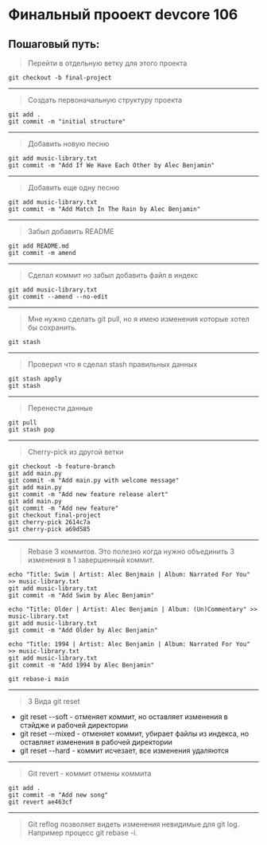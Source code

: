 # Финальный прооект devcore 106

## Пошаговый путь:
>Перейти в отдельную ветку для этого проекта
>
```
git checkout -b final-project
``` 
---
>Создать первоначальную структуру проекта
```
git add .
git commit -m "initial structure"
```
---
>Добавить новую песню
>
```
git add music-library.txt
git commit -m "Add If We Have Each Other by Alec Benjamin"
```
---
>Добавить еще одну песню
>
```
git add music-library.txt
git commit -m "Add Match In The Rain by Alec Benjamin"
```
---
>Забыл добавить README
>
```
git add README.md
git commit -m amend
```
---
>Сделал коммит но забыл добавить файл в индекс
>
```
git add music-library.txt
git commit --amend --no-edit
```
---
>Мне нужно сделать git pull, но я имею изменения которые хотел бы сохранить.
>
```
git stash
```
---
>Проверил что я сделал stash правильных данных
>
```
git stash apply
git stash
```
---
>Перенести данные
>
```
git pull
git stash pop
```
---
>Cherry-pick из другой ветки
>
```
git checkout -b feature-branch
git add main.py 
git commit -m "Add main.py with welcome message"
git add main.py
git commit -m "Add new feature release alert"
git add main.py
git commit -m "Add new feature"
git checkout final-project
git cherry-pick 2614c7a
git cherry-pick a69d585
```
---
>Rebase 3 коммитов. Это полезно когда нужно объединить 3 изменения в 1 завершенный коммит.
>
```
echo "Title: Swim | Artist: Alec Benjmain | Album: Narrated For You" >> music-library.txt
git add music-library.txt
git commit -m "Add Swim by Alec Benjamin"

echo "Title: Older | Artist: Alec Benjamin | Album: (Un)Commentary" >> music-library.txt
git add music-library.txt
git commit -m "Add Older by Alec Benjamin"

echo "Title: 1994 | Artist: Alec Benjamin | Album: Narrated For You" >> music-library.txt
git add music-library.txt
git commit -m "Add 1994 by Alec Benjamin"

git rebase-i main
```
---
>3 Вида git reset
>
* git reset --soft - отменяет коммит, но оставляет изменения в стэйдже и рабочей директории
* git reset --mixed - отменяет коммит, убирает файлы из индекса, но оставляет изменения в рабочей директории
* git reset --hard - коммит исчезает, все изменения удаляются
---
>Git revert - коммит отмены коммита
>
```
git add .
git commit -m "Add new song"
git revert ae463cf
```
---
>Git reflog позволяет видеть изменения невидимые для git log. Например процесс git rebase -i.
>
